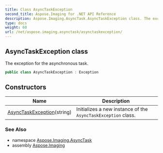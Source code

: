 ```yaml
---
title: Class AsyncTaskException
second_title: Aspose.Imaging for .NET API Reference
description: Aspose.Imaging.AsyncTask.AsyncTaskException class. The exception for the asynchronous task
type: docs
weight: 60
url: /net/aspose.imaging.asynctask/asynctaskexception/
---
```

## AsyncTaskException class

The exception for the asynchronous task.

```csharp
public class AsyncTaskException : Exception
```

## Constructors

| Name | Description |
| --- | --- |
| [AsyncTaskException](asynctaskexception/)(string) | Initializes a new instance of the `AsyncTaskException` class. |

### See Also

* namespace [Aspose.Imaging.AsyncTask](../../aspose.imaging.asynctask/)
* assembly [Aspose.Imaging](../../)


